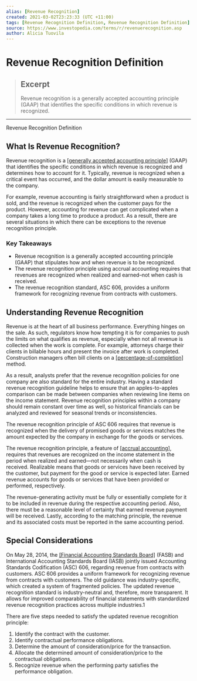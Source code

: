 ```yaml
---
alias: [Revenue Recognition]
created: 2021-03-02T23:23:33 (UTC +11:00)
tags: [Revenue Recognition Definition, Revenue Recognition Definition]
source: https://www.investopedia.com/terms/r/revenuerecognition.asp
author: Alicia Tuovila
---
```


# Revenue Recognition Definition

> ## Excerpt
> Revenue recognition is a generally accepted accounting principle (GAAP) that identifies the specific conditions in which revenue is recognized.

---

Revenue Recognition Definition
## What Is Revenue Recognition?

Revenue recognition is a [[generally accepted accounting principle]](https://www.investopedia.com/terms/g/gaap.asp) (GAAP) that identifies the specific conditions in which revenue is recognized and determines how to account for it. Typically, revenue is recognized when a critical event has occurred, and the dollar amount is easily measurable to the company.

For example, revenue accounting is fairly straightforward when a product is sold, and the revenue is recognized when the customer pays for the product. However, accounting for revenue can get complicated when a company takes a long time to produce a product. As a result, there are several situations in which there can be exceptions to the revenue recognition principle.

### Key Takeaways

-   Revenue recognition is a generally accepted accounting principle (GAAP) that stipulates how and when revenue is to be recognized.
-   The revenue recognition principle using accrual accounting requires that revenues are recognized when realized and earned–not when cash is received.
-   The revenue recognition standard, ASC 606, provides a uniform framework for recognizing revenue from contracts with customers.

## Understanding Revenue Recognition

Revenue is at the heart of all business performance. Everything hinges on the sale. As such, regulators know how tempting it is for companies to push the limits on what qualifies as revenue, especially when not all revenue is collected when the work is complete. For example, attorneys charge their clients in billable hours and present the invoice after work is completed. Construction managers often bill clients on a [[percentage-of-completion]](https://www.investopedia.com/terms/p/percentage-of-completion-method.asp) method.

As a result, analysts prefer that the revenue recognition policies for one company are also standard for the entire industry. Having a standard revenue recognition guideline helps to ensure that an apples-to-apples comparison can be made between companies when reviewing line items on the income statement. Revenue recognition principles within a company should remain constant over time as well, so historical financials can be analyzed and reviewed for seasonal trends or inconsistencies.

The revenue recognition principle of ASC 606 requires that revenue is recognized when the delivery of promised goods or services matches the amount expected by the company in exchange for the goods or services.

The revenue recognition principle, a feature of [[accrual accounting]](https://www.investopedia.com/terms/a/accrualaccounting.asp), requires that revenues are recognized on the income statement in the period when realized and earned—not necessarily when cash is received. Realizable means that goods or services have been received by the customer, but payment for the good or service is expected later. Earned revenue accounts for goods or services that have been provided or performed, respectively.

The revenue-generating activity must be fully or essentially complete for it to be included in revenue during the respective accounting period. Also, there must be a reasonable level of certainty that earned revenue payment will be received. Lastly, according to the matching principle, the revenue and its associated costs must be reported in the same accounting period.

## Special Considerations

On May 28, 2014, the [[Financial Accounting Standards Board]](https://www.investopedia.com/terms/f/fasb.asp) (FASB) and International Accounting Standards Board (IASB) jointly issued Accounting Standards Codification (ASC) 606, regarding revenue from contracts with customers. ASC 606 provides a uniform framework for recognizing revenue from contracts with customers. The old guidance was industry-specific, which created a system of fragmented policies. The updated revenue recognition standard is industry-neutral and, therefore, more transparent. It allows for improved comparability of financial statements with standardized revenue recognition practices across multiple industries.1

There are five steps needed to satisfy the updated revenue recognition principle:

1.  Identify the contract with the customer.
2.  Identify contractual performance obligations.
3.  Determine the amount of consideration/price for the transaction.
4.  Allocate the determined amount of consideration/price to the contractual obligations.
5.  Recognize revenue when the performing party satisfies the performance obligation.
